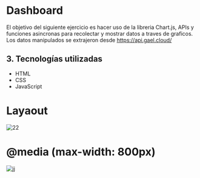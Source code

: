 # Dashboard

El objetivo del siguiente ejercicio es hacer uso de la libreria Chart.js, APIs y funciones asincronas para recolectar y mostrar datos a traves de graficos. Los datos manipulados se extrajeron desde https://api.gael.cloud/

## 3. Tecnologías utilizadas
- HTML
- CSS
- JavaScript
  
# Layaout

![22](https://github.com/Tania-Bobadilla/Dashboard/assets/135383254/2008dcee-9964-46e9-9c84-2b4755ed1849)

# @media  (max-width: 800px) 

![jj](https://github.com/Tania-Bobadilla/Dashboard/assets/135383254/e2411304-4cac-420d-bf14-fc715fda770c)
